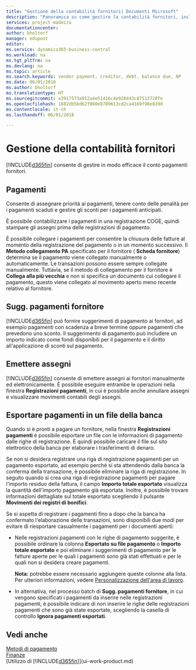 ```yaml
---
title: "Gestione della contabilità fornitori| Documenti Microsoft"
description: "Panoramica su come gestire la contabilità fornitori, inclusi i pagamenti fornitore, i creditori, i debiti e saldi scaduti."
services: project-madeira
documentationcenter: 
author: bholtorf
manager: edupont
editor: 
ms.service: dynamics365-business-central
ms.workload: na
ms.tgt_pltfrm: na
ms.devlang: na
ms.topic: article
ms.search.keywords: vendor payment, creditor, debt, balance due, AP
ms.date: 06/01/2018
ms.author: bholtorf
ms.translationtype: HT
ms.sourcegitcommit: e3917573a912a4e51416c4e926443c87513728fe
ms.openlocfilehash: 1682db5bd62f980e8789613cd2ca4169f98e839d
ms.contentlocale: it-ch
ms.lasthandoff: 06/01/2018

---
```

# <a name="managing-payables"></a>Gestione della contabilità fornitori
[!INCLUDE[d365fin](includes/d365fin_md.md)] consente di gestire in modo efficace il conto pagamenti fornitori.  

## <a name="payments"></a>Pagamenti
Consente di assegnare priorità ai pagamenti, tenere conto delle penalità per i pagamenti scaduti e gestire gli sconti per i pagamenti anticipati.

È possibile contabilizzare i pagamenti in una registrazione COGE, quindi stampare gli assegni prima delle registrazioni di pagamento.

È possibile collegare i pagamenti per consentire la chiusura delle fatture al momento della registrazione del pagamento o in un momento successivo. Il **Metodo collegamento PA** specificato per il fornitore ( **Scheda fornitore**) determina se il pagamento viene collegato manualmente o automaticamente. Le transazioni possono essere sempre collegate manualmente. Tuttavia, se il metodo di collegamento per il fornitore è **Collega alla più vecchia** e non si specifica un documento cui collegare il pagamento, questo viene collegato al movimento aperto meno recente relativo al fornitore.

## <a name="suggest-vendor-payments"></a>Sugg. pagamenti fornitore
[!INCLUDE[d365fin](includes/d365fin_md.md)] può fornire suggerimenti di pagamento ai fornitori, ad esempio pagamenti con scadenza a breve termine oppure pagamenti che prevedono uno sconto. Il suggerimento di pagamento può includere un importo indicato come fondi disponibili per il pagamento e il diritto all'applicazione di sconti sul pagamento.

## <a name="issue-checks"></a>Emettere assegni
[!INCLUDE[d365fin](includes/d365fin_md.md)] consente di emettere assegni ai fornitori manualmente ed elettronicamente. È possibile eseguire entrambe le operazioni nella finestra **Registrazioni pagamenti**, in cui è possibile anche annullare assegni e visualizzare movimenti contabili degli assegni.

## <a name="export-payments-to-a-bank-file"></a>Esportare pagamenti in un file della banca
Quando si è pronti a pagare un fornitore, nella finestra **Registrazioni pagamenti** è possibile esportare un file con le informazioni di pagamento dalle righe di registrazione. È quindi possibile caricare il file sul sito elettronico della banca per elaborare i trasferimenti di denaro.

Se non si desidera registrare una riga di registrazione pagamenti per un pagamento esportato, ad esempio perché si sta attendendo dalla banca la conferma della transazione, è possibile eliminare la riga di registrazione. In seguito quando si crea una riga di registrazione pagamenti per pagare l'importo residuo della fattura, il campo **Importo totale esportato** visualizza la quantità dell'importo pagamento già esportata. Inoltre, è possibile trovare informazioni dettagliate sul totale esportato scegliendo il pulsante **Movimenti dei registri di bonifici**.

Se si aspetta di registrare i pagamenti fino a dopo che la banca ha confermato l'elaborazione delle transazioni, sono disponibili due modi per evitare di riesportare casualmente i pagamenti per i documenti aperti:  

* Nelle registrazioni pagamenti con le righe di pagamento suggerite, è possibile ordinare la colonna **Esportato su file pagamento** o **Importo totale esportato** e poi eliminare i suggerimenti di pagamento per le fatture aperte per le quali i pagamenti sono già stati effettuati e per le quali non si desidera creare pagamenti.

    **Nota:** potrebbe essere necessario aggiungere queste colonne alla lista. Per ulteriori informazioni, vedere [Personalizzazione dell'area di lavoro](ui-personalization-user.md).  
* In alternativa, nel processo batch di **Sugg. pagamenti fornitore**, in cui vengono specificati i pagamenti da inserire nelle registrazioni pagamenti, è possibile indicare di non inserire le righe delle registrazioni pagamenti che sono già state esportate, scegliendo la casella di controllo **Ignora pagamenti esportati**.

## <a name="see-also"></a>Vedi anche
[Metodi di pagamento](finance-payment-methods.md)  
[Finanze](finance.md)  
[Utilizzo di [!INCLUDE[d365fin](includes/d365fin_md.md)]](ui-work-product.md)

